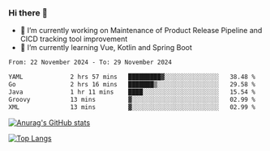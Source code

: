 ### Hi there 👋

- 🔭 I’m currently working on Maintenance of Product Release Pipeline and CICD tracking tool improvement
- 🌱 I’m currently learning Vue, Kotlin and Spring Boot

<!--START_SECTION:waka-->

```txt
From: 22 November 2024 - To: 29 November 2024

YAML             2 hrs 57 mins   █████████▓░░░░░░░░░░░░░░░   38.48 %
Go               2 hrs 16 mins   ███████▒░░░░░░░░░░░░░░░░░   29.58 %
Java             1 hr 11 mins    ████░░░░░░░░░░░░░░░░░░░░░   15.54 %
Groovy           13 mins         ▓░░░░░░░░░░░░░░░░░░░░░░░░   02.99 %
XML              13 mins         ▓░░░░░░░░░░░░░░░░░░░░░░░░   02.99 %
```

<!--END_SECTION:waka-->

[![Anurag's GitHub stats](https://github-readme-stats.vercel.app/api?username=yunhao981&show_icons=true&theme=solarized-dark)](https://github.com/anuraghazra/github-readme-stats)

[![Top Langs](https://github-readme-stats.vercel.app/api/top-langs/?username=yunhao981&theme=solarized-dark&layout=compact)](https://github.com/anuraghazra/github-readme-stats)

<!--
**yunhao981/yunhao981** is a ✨ _special_ ✨ repository because its `README.md` (this file) appears on your GitHub profile.

Here are some ideas to get you started:

- 🔭 I’m currently working on Maintenance of Release Pipeline and CICD tracking tool improvement
- 🌱 I’m currently learning Vue, Kotlin and Spring Boot
- 👯 I’m looking to collaborate on ...
- 🤔 I’m looking for help with ...
- 💬 Ask me about ...
- 📫 How to reach me: ...
- 😄 Pronouns: ...
- ⚡ Fun fact: ...
-->


